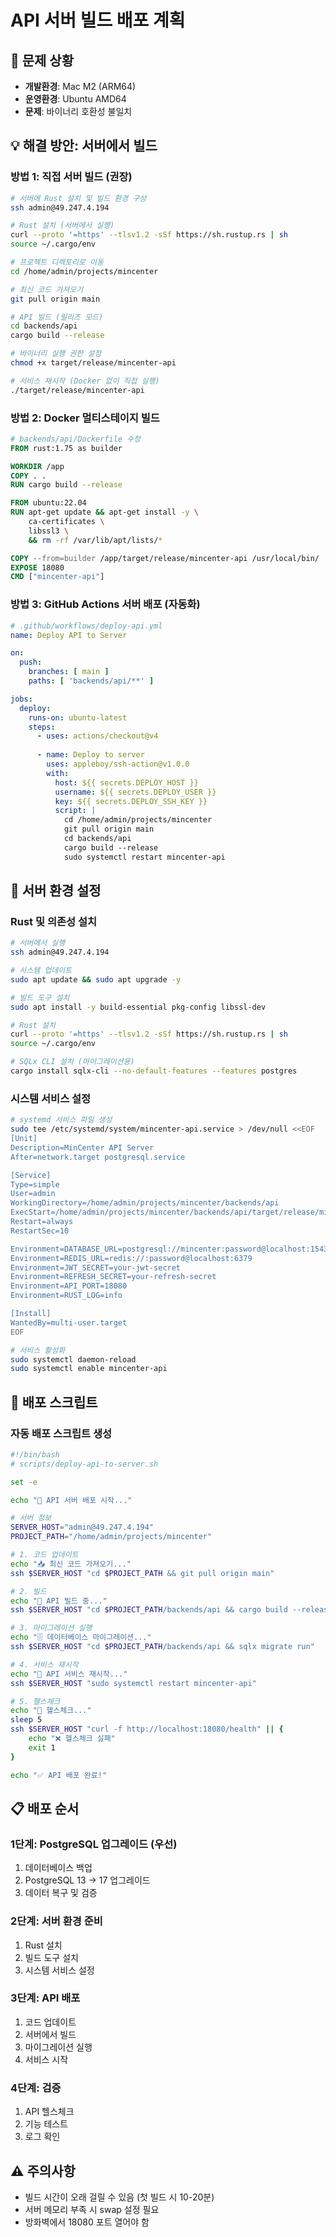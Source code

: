 # API 서버 빌드 배포 계획

## 🎯 문제 상황
- **개발환경**: Mac M2 (ARM64) 
- **운영환경**: Ubuntu AMD64
- **문제**: 바이너리 호환성 불일치

## 💡 해결 방안: 서버에서 빌드

### 방법 1: 직접 서버 빌드 (권장)
```bash
# 서버에 Rust 설치 및 빌드 환경 구성
ssh admin@49.247.4.194

# Rust 설치 (서버에서 실행)
curl --proto '=https' --tlsv1.2 -sSf https://sh.rustup.rs | sh
source ~/.cargo/env

# 프로젝트 디렉토리로 이동
cd /home/admin/projects/mincenter

# 최신 코드 가져오기
git pull origin main

# API 빌드 (릴리즈 모드)
cd backends/api
cargo build --release

# 바이너리 실행 권한 설정
chmod +x target/release/mincenter-api

# 서비스 재시작 (Docker 없이 직접 실행)
./target/release/mincenter-api
```

### 방법 2: Docker 멀티스테이지 빌드
```dockerfile
# backends/api/Dockerfile 수정
FROM rust:1.75 as builder

WORKDIR /app
COPY . .
RUN cargo build --release

FROM ubuntu:22.04
RUN apt-get update && apt-get install -y \
    ca-certificates \
    libssl3 \
    && rm -rf /var/lib/apt/lists/*

COPY --from=builder /app/target/release/mincenter-api /usr/local/bin/
EXPOSE 18080
CMD ["mincenter-api"]
```

### 방법 3: GitHub Actions 서버 배포 (자동화)
```yaml
# .github/workflows/deploy-api.yml
name: Deploy API to Server

on:
  push:
    branches: [ main ]
    paths: [ 'backends/api/**' ]

jobs:
  deploy:
    runs-on: ubuntu-latest
    steps:
      - uses: actions/checkout@v4
      
      - name: Deploy to server
        uses: appleboy/ssh-action@v1.0.0
        with:
          host: ${{ secrets.DEPLOY_HOST }}
          username: ${{ secrets.DEPLOY_USER }}
          key: ${{ secrets.DEPLOY_SSH_KEY }}
          script: |
            cd /home/admin/projects/mincenter
            git pull origin main
            cd backends/api
            cargo build --release
            sudo systemctl restart mincenter-api
```

## 🔧 서버 환경 설정

### Rust 및 의존성 설치
```bash
# 서버에서 실행
ssh admin@49.247.4.194

# 시스템 업데이트
sudo apt update && sudo apt upgrade -y

# 빌드 도구 설치
sudo apt install -y build-essential pkg-config libssl-dev

# Rust 설치
curl --proto '=https' --tlsv1.2 -sSf https://sh.rustup.rs | sh
source ~/.cargo/env

# SQLx CLI 설치 (마이그레이션용)
cargo install sqlx-cli --no-default-features --features postgres
```

### 시스템 서비스 설정
```bash
# systemd 서비스 파일 생성
sudo tee /etc/systemd/system/mincenter-api.service > /dev/null <<EOF
[Unit]
Description=MinCenter API Server
After=network.target postgresql.service

[Service]
Type=simple
User=admin
WorkingDirectory=/home/admin/projects/mincenter/backends/api
ExecStart=/home/admin/projects/mincenter/backends/api/target/release/mincenter-api
Restart=always
RestartSec=10

Environment=DATABASE_URL=postgresql://mincenter:password@localhost:15432/mincenter
Environment=REDIS_URL=redis://:password@localhost:6379
Environment=JWT_SECRET=your-jwt-secret
Environment=REFRESH_SECRET=your-refresh-secret
Environment=API_PORT=18080
Environment=RUST_LOG=info

[Install]
WantedBy=multi-user.target
EOF

# 서비스 활성화
sudo systemctl daemon-reload
sudo systemctl enable mincenter-api
```

## 🚀 배포 스크립트

### 자동 배포 스크립트 생성
```bash
#!/bin/bash
# scripts/deploy-api-to-server.sh

set -e

echo "🚀 API 서버 배포 시작..."

# 서버 정보
SERVER_HOST="admin@49.247.4.194"
PROJECT_PATH="/home/admin/projects/mincenter"

# 1. 코드 업데이트
echo "📥 최신 코드 가져오기..."
ssh $SERVER_HOST "cd $PROJECT_PATH && git pull origin main"

# 2. 빌드
echo "🔨 API 빌드 중..."
ssh $SERVER_HOST "cd $PROJECT_PATH/backends/api && cargo build --release"

# 3. 마이그레이션 실행
echo "🗄️ 데이터베이스 마이그레이션..."
ssh $SERVER_HOST "cd $PROJECT_PATH/backends/api && sqlx migrate run"

# 4. 서비스 재시작
echo "🔄 API 서비스 재시작..."
ssh $SERVER_HOST "sudo systemctl restart mincenter-api"

# 5. 헬스체크
echo "🏥 헬스체크..."
sleep 5
ssh $SERVER_HOST "curl -f http://localhost:18080/health" || {
    echo "❌ 헬스체크 실패"
    exit 1
}

echo "✅ API 배포 완료!"
```

## 📋 배포 순서

### 1단계: PostgreSQL 업그레이드 (우선)
1. 데이터베이스 백업
2. PostgreSQL 13 → 17 업그레이드
3. 데이터 복구 및 검증

### 2단계: 서버 환경 준비
1. Rust 설치
2. 빌드 도구 설치  
3. 시스템 서비스 설정

### 3단계: API 배포
1. 코드 업데이트
2. 서버에서 빌드
3. 마이그레이션 실행
4. 서비스 시작

### 4단계: 검증
1. API 헬스체크
2. 기능 테스트
3. 로그 확인

## ⚠️ 주의사항
- 빌드 시간이 오래 걸릴 수 있음 (첫 빌드 시 10-20분)
- 서버 메모리 부족 시 swap 설정 필요
- 방화벽에서 18080 포트 열어야 함
